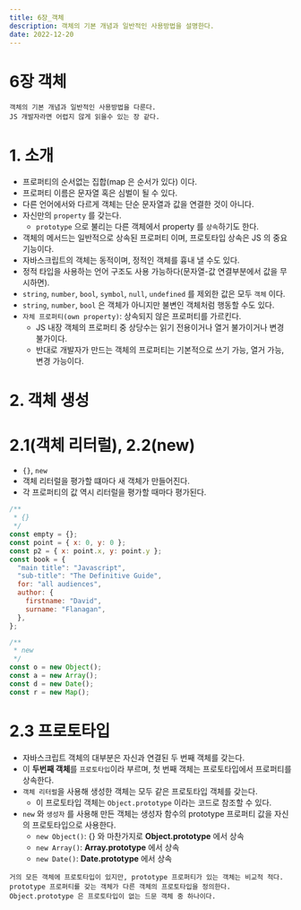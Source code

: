 ```yaml
---
title: 6장_객체
description: 객체의 기본 개념과 일반적인 사용방법을 설명한다.
date: 2022-12-20
---
```


# 6장 객체

```
객체의 기본 개념과 일반적인 사용방법을 다룬다.
JS 개발자라면 어렵지 않게 읽을수 있는 장 같다.
```

# 1. 소개

- 프로퍼티의 순서없는 집합(map 은 순서가 있다) 이다.
- 프로퍼티 이름은 문자열 혹은 심벌이 될 수 있다.
- 다른 언어에서와 다르게 객체는 단순 문자열과 값을 연결한 것이 아니다.
- 자신만의 `property` 를 갖는다.
  - `prototype` 으로 불리는 다른 객체에서 property 를 `상속`하기도 한다.
- 객체의 메서드는 일반적으로 상속된 프로퍼티 이며, 프로토타입 상속은 JS 의 중요 기능이다.
- 자바스크립트의 객체는 동적이며, 정적인 객체를 흉내 낼 수도 있다.
- 정적 타입을 사용하는 언어 구조도 사용 가능하다(문자열-값 연결부분에서 값을 무시하면).
- `string`, `number`, `bool`, `symbol`, `null`, `undefined` 를 제외한 값은 모두 `객체` 이다.
- `string`, `number`, `bool` 은 객체가 아니지만 불변인 객체처럼 행동할 수도 있다.
- `자체 프로퍼티(own property)`: 상속되지 않은 프로퍼티를 가르킨다.
  - JS 내장 객체의 프로퍼티 중 상당수는 읽기 전용이거나 열거 불가이거나 변경 불가이다.
  - 반대로 개발자가 만드는 객체의 프로퍼티는 기본적으로 쓰기 가능, 열거 가능, 변경 가능이다.

# 2. 객체 생성

# 2.1(객체 리터럴), 2.2(new)

- `{}`, `new`
- 객체 리터럴을 평가할 떄마다 새 객체가 만들어진다.
- 각 프로퍼티의 값 역시 리터럴을 평가할 때마다 평가된다.

```javascript
/**
 * {}
 */
const empty = {};
const point = { x: 0, y: 0 };
const p2 = { x: point.x, y: point.y };
const book = {
  "main title": "Javascript",
  "sub-title": "The Definitive Guide",
  for: "all audiences",
  author: {
    firstname: "David",
    surname: "Flanagan",
  },
};

/**
 * new
 */
const o = new Object();
const a = new Array();
const d = new Date();
const r = new Map();
```

# 2.3 프로토타입

- 자바스크립트 객체의 대부분은 자신과 연결된 두 번째 객체를 갖는다.
- 이 **두번째 객체**를 `프로토타입`이라 부르며, 첫 번째 객체는 프로토타입에서 프로퍼티를 상속한다.
- `객체 리터럴`을 사용해 생성한 객체는 모두 같은 프로토타입 객체를 갖는다.
  - 이 프로토타입 객체는 `Object.prototype` 이라는 코드로 참조할 수 있다.
- `new` 와 `생성자` 를 사용해 만든 객체는 생성자 함수의 prototype 프로퍼티 값을 자신의 프로토타입으로 사용한다.
  - `new Object()`: {} 와 마찬가지로 **Object.prototype** 에서 상속
  - `new Array()`: **Array.prototype** 에서 상속
  - `new Date()`: **Date.prototype** 에서 상속

```
거의 모든 객체에 프로토타입이 있지만, prototype 프로퍼티가 있는 객체는 비교적 적다.
prototype 프로퍼티를 갖는 객체가 다른 객체의 프로토타입을 정의한다.
Object.prototype 은 프로토타입이 없는 드문 객체 중 하나이다.
```
